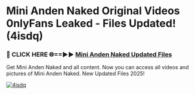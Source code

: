 # Mini Anden Naked Original Videos 0nlyFans Leaked - Files Updated! (4isdq)

<h3>🔴 CLICK HERE 🌐==►► <a href="https://tinyurl.com/yckcrads" rel="nofollow">Mini Anden Naked Updated Files</a></h3>

Get Mini Anden Naked and all content. Now you can access all videos and pictures of Mini Anden Naked. New Updated Files 2025!

[![4isdq](https://i.imgur.com/hpKpOFt.gif)](https://tinyurl.com/yckcrads)

